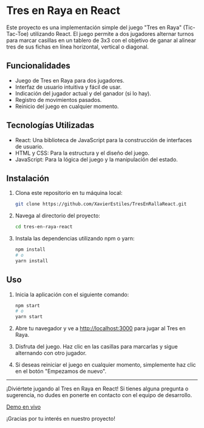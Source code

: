 # Tres en Raya en React

Este proyecto es una implementación simple del juego "Tres en Raya" (Tic-Tac-Toe) utilizando React. El juego permite a dos jugadores alternar turnos para marcar casillas en un tablero de 3x3 con el objetivo de ganar al alinear tres de sus fichas en línea horizontal, vertical o diagonal.

## Funcionalidades

- Juego de Tres en Raya para dos jugadores.
- Interfaz de usuario intuitiva y fácil de usar.
- Indicación del jugador actual y del ganador (si lo hay).
- Registro de movimientos pasados.
- Reinicio del juego en cualquier momento.

## Tecnologías Utilizadas

- React: Una biblioteca de JavaScript para la construcción de interfaces de usuario.
- HTML y CSS: Para la estructura y el diseño del juego.
- JavaScript: Para la lógica del juego y la manipulación del estado.

## Instalación

1. Clona este repositorio en tu máquina local:

   ```bash
   git clone https://github.com/XavierEstiles/TresEnRallaReact.git
   ```

2. Navega al directorio del proyecto:

   ```bash
   cd tres-en-raya-react
   ```

3. Instala las dependencias utilizando npm o yarn:

   ```bash
   npm install
   # o
   yarn install
   ```

## Uso

1. Inicia la aplicación con el siguiente comando:

   ```bash
   npm start
   # o
   yarn start
   ```

2. Abre tu navegador y ve a [http://localhost:3000](http://localhost:3000) para jugar al Tres en Raya.

3. Disfruta del juego. Haz clic en las casillas para marcarlas y sigue alternando con otro jugador.

4. Si deseas reiniciar el juego en cualquier momento, simplemente haz clic en el botón "Empezamos de nuevo".

---

¡Diviértete jugando al Tres en Raya en React! Si tienes alguna pregunta o sugerencia, no dudes en ponerte en contacto con el equipo de desarrollo.

[Demo en vivo](http://www.xavieb.com/TresEnRallaReact/)

¡Gracias por tu interés en nuestro proyecto!
